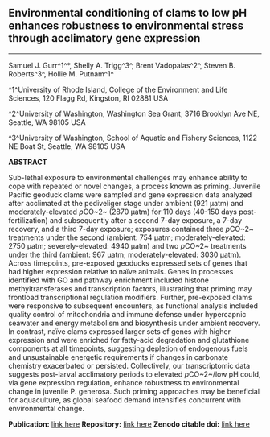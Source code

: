 ## Environmental conditioning of clams to low pH enhances robustness to environmental stress through acclimatory gene expression

--- 

Samuel J. Gurr^1^*, Shelly A. Trigg^3^, Brent Vadopalas^2^, Steven B. Roberts^3^, Hollie M. Putnam^1^
 
^1^University of Rhode Island, College of the Environment and Life Sciences, 120 Flagg Rd, Kingston, RI 02881 USA

^2^University of Washington, Washington Sea Grant, 3716 Brooklyn Ave NE, Seattle, WA 98105 USA

^3^University of Washington, School of Aquatic and Fishery Sciences, 1122 NE Boat St, Seattle, WA 98105 USA

**ABSTRACT**

Sub-lethal exposure to environmental challenges may enhance ability to cope with repeated or novel changes, 
a process known as priming. Juvenile Pacific geoduck clams were sampled and gene expression data analyzed after 
acclimated at the pediveliger stage under ambient (921 µatm) and moderately-elevated *p*CO~2~ (2870 µatm) for 110 days 
(40-150 days post-fertilization) and subsequently after a second 7-day exposure, a 7-day recovery, and a third 7-day 
exposure; exposures contained three *p*CO~2~ treatments under the second (ambient: 754 µatm; moderately-elevated: 2750 µatm; 
severely-elevated: 4940 µatm) and two *p*CO~2~ treatments under the third (ambient: 967 µatm; moderately-elevated: 3030 µatm). 
Across timepoints, pre-exposed geoducks expressed sets of genes that had higher expression relative to naïve animals. 
Genes in processes identified with GO and pathway enrichment included histone methyltransferases and transcription factors, 
illustrating that priming may frontload transcriptional regulation modifiers. Further, pre-exposed clams were responsive to 
subsequent encounters, as functional analysis included quality control of mitochondria and immune defense under hypercapnic 
seawater and energy metabolism and biosynthesis under ambient recovery. In contrast, naïve clams expressed larger sets of genes 
with higher expression and were enriched for fatty-acid degradation and glutathione components at all timepoints, suggesting 
depletion of endogenous fuels and unsustainable energetic requirements if changes in carbonate chemistry exacerbated or persisted. 
Collectively, our transcriptomic data suggests post-larval acclimatory periods to elevated *p*CO~2~/low pH could, via gene expression 
regulation, enhance robustness to environmental change in juvenile P. generosa. Such priming approaches may be beneficial for 
aquaculture, as global seafood demand intensifies concurrent with environmental change.


**Publication:** [link here](https://onlinelibrary.wiley.com/doi/abs/10.1111/mec.16644)
**Repository:** [link here](https://github.com/SamGurr/Pgenerosa_OA_TagSeq)
**Zenodo citable doi:** [link here](https://zenodo.org/record/6908630#.Y0RvflLMJD8)



